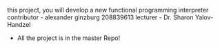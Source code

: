 this project, you will develop a new functional programming interpreter
contributor - alexander ginzburg 208839613 
lecturer - Dr. Sharon Yalov-Handzel


- All the project is in the master Repo!
